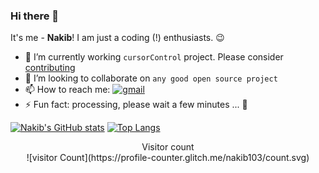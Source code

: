 ### Hi there 👋
It's me - **Nakib**! I am just a coding (!) enthusiasts. 😉  


- 🔭 I’m currently working `cursorControl` project. Please consider [contributing](https://github.com/nakib103/cursorControl)
- 👯 I’m looking to collaborate on `any good open source project`
- 📫 How to reach me: [![gmail](https://img.shields.io/badge/Gmail-D14836?style=for-the-badge&logo=gmail&logoColor=white)](mailto:syedhossain103@gmail.com)
- ⚡ Fun fact: processing, please wait a few minutes ... 🧠

[![Nakib's GitHub stats](https://github-readme-stats.vercel.app/api?username=nakib103&count_private=true&show_icons=true)](https://github.com/anuraghazra/github-readme-stats)
[![Top Langs](https://github-readme-stats.vercel.app/api/top-langs/?username=nakib103)](https://github.com/anuraghazra/github-readme-stats)

<p align="center"> 
  Visitor count<br>
  ![visitor Count](https://profile-counter.glitch.me/nakib103/count.svg)
</p>
